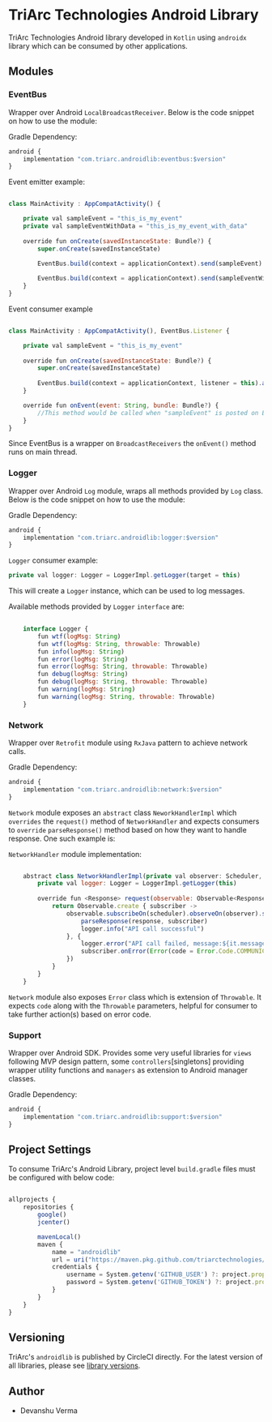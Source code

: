 # TriArc Technologies Android Library

TriArc Technologies Android library developed in `Kotlin` using `androidx` library which can be consumed by other applications.

## Modules

### EventBus

Wrapper over Android `LocalBroadcastReceiver`. Below is the code snippet on how to use the module:

Gradle Dependency:
```js
android {
    implementation "com.triarc.androidlib:eventbus:$version"
}
```

Event emitter example:
```js

class MainActivity : AppCompatActivity() {

    private val sampleEvent = "this_is_my_event"
    private val sampleEventWithData = "this_is_my_event_with_data"
    
    override fun onCreate(savedInstanceState: Bundle?) {
        super.onCreate(savedInstanceState)

        EventBus.build(context = applicationContext).send(sampleEvent)
        
        EventBus.build(context = applicationContext).send(sampleEventWithData, Bundle())
    }
}

```

Event consumer example
```js

class MainActivity : AppCompatActivity(), EventBus.Listener {

    private val sampleEvent = "this_is_my_event"
    
    override fun onCreate(savedInstanceState: Bundle?) {
        super.onCreate(savedInstanceState)
        
        EventBus.build(context = applicationContext, listener = this).attach(sampleEvent)
    }

    override fun onEvent(event: String, bundle: Bundle?) {
        //This method would be called when "sampleEvent" is posted on EventBus
    }
}

```

Since EventBus is a wrapper on `BroadcastReceivers` the `onEvent()` method runs on main thread.
 
### Logger

Wrapper over Android `Log` module, wraps all methods provided by `Log` class. Below is the code snippet on how to use the module:

Gradle Dependency:
```js
android {
    implementation "com.triarc.androidlib:logger:$version"
}
```

`Logger` consumer example:

```js
private val logger: Logger = LoggerImpl.getLogger(target = this)
```

This will create a `Logger` instance, which can be used to log messages.

Available methods provided by `Logger` `interface` are:

```js
    
    interface Logger {
        fun wtf(logMsg: String)
        fun wtf(logMsg: String, throwable: Throwable)
        fun info(logMsg: String)
        fun error(logMsg: String)
        fun error(logMsg: String, throwable: Throwable)
        fun debug(logMsg: String)
        fun debug(logMsg: String, throwable: Throwable)
        fun warning(logMsg: String)
        fun warning(logMsg: String, throwable: Throwable)
    }

```

### Network

Wrapper over `Retrofit` module using `RxJava` pattern to achieve network calls. 

Gradle Dependency:
```js
android {
    implementation "com.triarc.androidlib:network:$version"
}
```

`Network` module exposes an `abstract` class `NeworkHandlerImpl` which `overrides` the `request()` method of `NetworkHandler` and expects consumers to `override` `parseResponse()` method based on how they want to handle response. One such example is:

`NetworkHandler` module implementation:

```js

    abstract class NetworkHandlerImpl(private val observer: Scheduler, private val scheduler: Scheduler) : NetworkHandler {
        private val logger: Logger = LoggerImpl.getLogger(this)
    
        override fun <Response> request(observable: Observable<Response>): Observable<Response> {
            return Observable.create { subscriber ->
                observable.subscribeOn(scheduler).observeOn(observer).subscribe({ response ->
                    parseResponse(response, subscriber)
                    logger.info("API call successful")
                }, {
                    logger.error("API call failed, message:${it.message}", it)
                    subscriber.onError(Error(code = Error.Code.COMMUNICATION_ERROR, cause = it))
                })
            }
        }
    }

```

`Network` module also exposes `Error` class which is extension of `Throwable`. It expects `code` along with the `Throwable` parameters, helpful for consumer to take further action(s) based on error code.
 
### Support

Wrapper over Android SDK. Provides some very useful libraries for `views` following MVP design pattern, some `controllers`[singletons] providing wrapper utility functions and `managers` as extension to Android manager classes.
 
 Gradle Dependency:
 ```js
 android {
     implementation "com.triarc.androidlib:support:$version"
 }
 ```

## Project Settings

To consume TriArc's Android Library, project level `build.gradle` files must be configured with below code:
 ```js
 
 allprojects {
     repositories {
         google()
         jcenter()
 
         mavenLocal()
         maven {
             name = "androidlib"
             url = uri("https://maven.pkg.github.com/triarctechnologies/androidlib")
             credentials {
                 username = System.getenv('GITHUB_USER') ?: project.properties['GITHUB_USER']
                 password = System.getenv('GITHUB_TOKEN') ?: project.properties['GITHUB_TOKEN']
             }
         }
     }
 }

 ```

## Versioning

TriArc's `androidlib` is published by CircleCI directly. For the latest version of all libraries, please see [library versions](https://github.com/triarctechnologies?tab=packages). 

## Author

* Devanshu Verma
